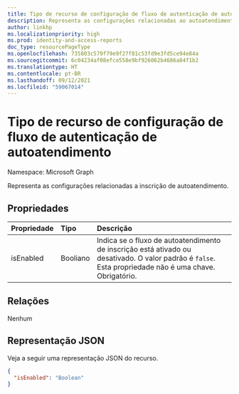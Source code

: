```yaml
---
title: Tipo de recurso de configuração de fluxo de autenticação de autoatendimento
description: Representa as configurações relacionadas ao autoatendimento de inscrição.
author: linkhp
ms.localizationpriority: high
ms.prod: identity-and-access-reports
doc_type: resourcePageType
ms.openlocfilehash: 735803c579f79e9f27f81c53fd9e3fd5ce94e84a
ms.sourcegitcommit: 6c04234af08efce558e9bf926062b4686a84f1b2
ms.translationtype: HT
ms.contentlocale: pt-BR
ms.lasthandoff: 09/12/2021
ms.locfileid: "59067014"
---
```

# <a name="selfservicesignupauthenticationflowconfiguration-resource-type"></a>Tipo de recurso de configuração de fluxo de autenticação de autoatendimento

Namespace: Microsoft Graph

Representa as configurações relacionadas a inscrição de autoatendimento.

## <a name="properties"></a>Propriedades

|Propriedade|Tipo|Descrição|
|:-------|:---|:----------|
|isEnabled|Booliano|Indica se o fluxo de autoatendimento de inscrição está ativado ou desativado. O valor padrão é `false`. Esta propriedade não é uma chave. Obrigatório. |

## <a name="relationships"></a>Relações

Nenhum

## <a name="json-representation"></a>Representação JSON

Veja a seguir uma representação JSON do recurso.
<!-- {
  "blockType": "resource",
  "@odata.type": "microsoft.graph.selfServiceSignUpAuthenticationFlowConfiguration"
}
-->

``` json
{
  "isEnabled": "Boolean"
}
```
